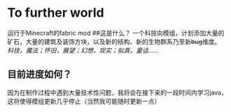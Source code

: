 # To further world
运行于Minecraft的fabric mod
##这是什么？
一个科技向模组，计划添加大量的矿石，大量的建筑及装饰方块，以及新的结构、新的生物群系乃至新~~bug~~维度。
_科技，魔法；怀旧，展望；幻想，现实；拟真，童话......_
## 目前进度如何？
因为在制作过程中遇到大量技术性问题，我将会在接下来的一段时间内学习java，这将使得模组更新几乎停止（当然我可能随时更新一点）
